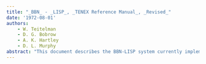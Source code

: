 ```yaml
---
title: "_BBN_ - _LISP_, _TENEX Reference Manual_, _Revised_"
date: '1972-08-01'
authors: 
    - W. Teitelman
    - D. G. Bobrow
    - A. K. Hartley
    - D. L. Murphy
abstract: "This document describes the BBN-LISP system currently implemented on the DEC PDP-10 under the BBN TENEX time sharing system. BBN-LISP is designed to provide the user access to the large virtual memory allowed by TENEX, with a relatively small penalty in speed (using special paging techiques described in Bobrow and Murphy, 1967). Additional data types have been added, including strings and hash association tables (hash links). This system has been designed to be a good on-line interactive system. Some of the features provided include sophisticated debugging facilities with tracing and conditional breakpoints, a sophisticated LISP oriented editor within the system, and compatible compiler and interpreter."
---
```


